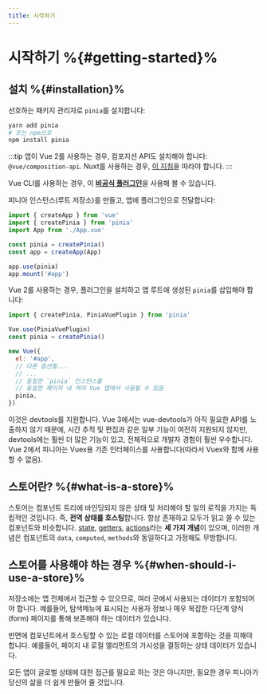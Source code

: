 ```yaml
---
title: 시작하기
---
```


# 시작하기 %{#getting-started}%


## 설치 %{#installation}%

선호하는 패키지 관리자로 `pinia`를 설치합니다:

```bash
yarn add pinia
# 또는 npm으로
npm install pinia
```

:::tip
앱이 Vue 2를 사용하는 경우, 컴포지션 API도 설치해야 합니다: `@vue/composition-api`.
Nuxt를 사용하는 경우, [이 지침](/guide/ssr/nuxt.md)을 따라야 합니다.
:::

Vue CLI를 사용하는 경우, 이 [**비공식 플러그인**](https://github.com/wobsoriano/vue-cli-plugin-pinia)을 사용해 볼 수 있습니다.

피니아 인스턴스(루트 저장소)를 만들고, 앱에 플러그인으로 전달합니다:

```js {2,5-6,8}
import { createApp } from 'vue'
import { createPinia } from 'pinia'
import App from './App.vue'

const pinia = createPinia()
const app = createApp(App)

app.use(pinia)
app.mount('#app')
```

Vue 2를 사용하는 경우,
플러그인을 설치하고 앱 루트에 생성된 `pinia`를 삽입해야 합니다:

```js {1,3-4,12}
import { createPinia, PiniaVuePlugin } from 'pinia'

Vue.use(PiniaVuePlugin)
const pinia = createPinia()

new Vue({
  el: '#app',
  // 다른 옵션들...
  // ...
  // 동일한 `pinia` 인스턴스를
  // 동일한 페이지 내 여러 Vue 앱에서 사용될 수 있음
  pinia,
})
```

이것은 devtools를 지원합니다.
Vue 3에서는 vue-devtools가 아직 필요한 API를 노출하지 않기 때문에,
시간 추적 및 편집과 같은 일부 기능이 여전히 지원되지 않지만,
devtools에는 훨씬 더 많은 기능이 있고,
전체적으로 개발자 경험이 훨씬 우수합니다.
Vue 2에서 피니아는 Vuex용 기존 인터페이스를 사용합니다(따라서 Vuex와 함께 사용할 수 없음).

## 스토어란? %{#what-is-a-store}%

스토어는 컴포넌트 트리에 바인딩되지 않은 상태 및 처리해야 할 일의 로직을 가지는 독립적인 것입니다.
즉, **전역 상태를 호스팅**합니다.
항상 존재하고 모두가 읽고 쓸 수 있는 컴포넌트와 비슷합니다.
[state](/guide/core-concepts/state.md), [getters](/guide/core-concepts/getters.md), [actions](/guide/core-concepts/actions.md)라는 **세 가지 개념**이 있으며,
이러한 개념은 컴포넌트의 `data`, `computed`, `methods`와 동일하다고 가정해도 무방합니다.

## 스토어를 사용해야 하는 경우 %{#when-should-i-use-a-store}%

저장소에는 앱 전체에서 접근할 수 있으므로,
여러 곳에서 사용되는 데이터가 포함되어야 합니다. 
예를들어, 탐색메뉴에 표시되는 사용자 정보나 매우 복잡한 다단계 양식(form) 페이지를 통해 보존해야 하는 데이터가 있습니다.

반면에 컴포넌트에서 호스팅할 수 있는 로컬 데이터를 스토어에 포함하는 것을 피해야 합니다.
예를들어, 페이지 내 로컬 앨리먼트의 가시성을 결정하는 상태 데이터가 있습니다.

모든 앱이 글로벌 상태에 대한 접근를 필요로 하는 것은 아니지만,
필요한 경우 피니아가 당신의 삶을 더 쉽게 만들어 줄 것입니다.
